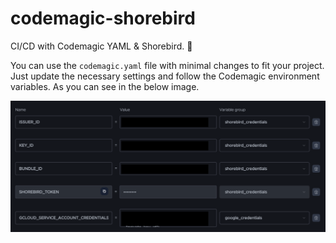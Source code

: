 # codemagic-shorebird
CI/CD with Codemagic YAML &amp; Shorebird. 🚀

You can use the `codemagic.yaml` file with minimal changes to fit your project. Just update the necessary settings and follow the Codemagic environment variables.
As you can see in the below image.

![Pipeline Overview](./codemagic_env_vars.png)
